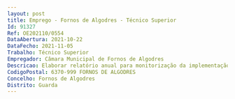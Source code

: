 ```yaml
--- 
layout: post
title: Emprego - Fornos de Algodres - Técnico Superior
Id: 91327
Ref: OE202110/0554
DataAbertura: 2021-10-22
DataFecho: 2021-11-05
Trabalho: Técnico Superior
Empregador: Câmara Municipal de Fornos de Algodres
Descricao: Elaborar relatório anual para monitorização da implementação das Faixas de Gestão de Combustíveis (FGC), previstas no PMDFCI (Plano Municipal de Defesa da Floresta Contra Incêndios)  Elaboração de pareceres de rearborização  Elaboração de cartografia prevista no Plano Operacional Municipal (POM)  Elaboração e atualização do PMDFCI  Levantamento cartográfico dos incêndios florestais  Informar e analisar pedidos reclamações referentes a limpezas nas FGC  Acompanhar e prestar informação no âmbito dos instrumentos de apoio à floresta  Apoiar na sensibilização do publico para as normas de conduta em matéria de natureza fitossanitária, de prevenção do uso do fogo e da limpeza das florestas  Acompanhamento de concursos públicos e de empreitadas  Elaborar análises de informação baseados em sistema de informação geográfica, nomeadamente o software ARCGIS  Apoiar as atividades no apoio ao setor micológico e agrícola  Operacionalizar e acompanhar os financiamentos nacionais e comunitários.
CodigoPostal: 6370-999 FORNOS DE ALGODRES
Concelho: Fornos de Algodres
Distrito: Guarda
--- 
```

